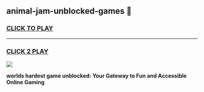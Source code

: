 
## animal-jam-unblocked-games 👋
<h3>
<a href="https://premium.freeplayer.one?title=animal-jam-unblocked-games&ref=14F">CLICK TO PLAY</a></h3>
<hr>

<h3>
<a href="https://premium.freeplayer.one?title=animal-jam-unblocked-games&ref=14F">CLICK 2 PLAY</a>
  
</h3>

<a href="https://premium.freeplayer.one?title=animal-jam-unblocked-games&ref=12F/"><img src="https://clearcache.store/games.png"></a>


**worlds hardest game unblocked: Your Gateway to Fun and Accessible Online Gaming**
